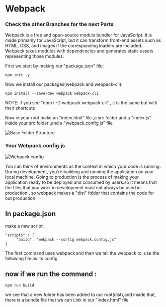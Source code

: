 # Webpack
### Check the other Branches for the next Parts
Webpack is a free and open-source module bundler for JavaScript. It is made primarily for JavaScript, but it can transform front-end assets such as HTML, CSS, and images if the corresponding loaders are included. Webpack takes modules with dependencies and generates static assets representing those modules.

First we start by making our "package.json" file: 
```
npm init -y
```
Now we install our packages(webpack and webpack-cli):
```
npm install --save-dev webpack webpack-cli
```
NOTE: if you see "npm i -D webpack webpack-cli" , it is the same but with their shortcuts

Now in your root make an "index.html" file ,a src folder and a "index.js" inside your src folder ,and a "webpack.config.js" file

![Base Folder Structure](https://user-images.githubusercontent.com/92459590/209946143-f9212a79-a7c4-48a5-9f39-cf109d2aa459.png)

### Your Webpack.config.js
![Webpack config](https://user-images.githubusercontent.com/92459590/209947678-781704e1-6492-4666-9649-f60830bdf832.png)

You can think of environments as the context in which your code is running. During development, you're building and running the application on your local machine. Going to production is the process of making your application ready to be deployed and consumed by users.so it means that the files that you work in development must not always be used in production , so webpack makes a "dist" folder that contains the code for out production

## In package.json 
make a new script: 
```
"scripts" : {
     "build": "webpack --config webpack.config.js"
}
```
The first command uses webpack and then we tell the webpack to, use the following file as its config

## now if we run the command :
```
npm run build
```
we see that a new folder has been added to our root(dist),and inside that, there is a bundle file that we can Link in our "index.html" file
